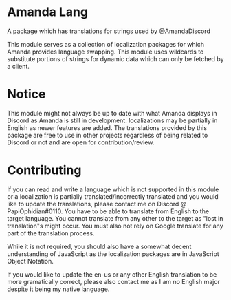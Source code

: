 # Amanda Lang
A package which has translations for strings used by @AmandaDiscord

This module serves as a collection of localization packages for which Amanda provides language swapping. This module uses wildcards to substitute portions of strings for dynamic data which can only be fetched by a client.

# Notice
This module might not always be up to date with what Amanda displays in Discord as Amanda is still in development. localizations may be partially in English as newer features are added. The translations provided by this package are free to use in other projects regardless of being related to Discord or not and are open for contribution/review.

# Contributing
If you can read and write a language which is not supported in this module or a localization is partially translated/incorrectly translated and you would like to update the translations, please contact me on Discord @ PapiOphidian#0110. You have to be able to translate from English to the target language. You cannot translate from any other to the target as "lost in translation"s might occur. You must also not rely on Google translate for any part of the translation process.

While it is not required, you should also have a somewhat decent understanding of JavaScript as the localization packages are in JavaScript Object Notation.

If you would like to update the en-us or any other English translation to be more gramatically correct, please also contact me as I am no English major despite it being my native language.
